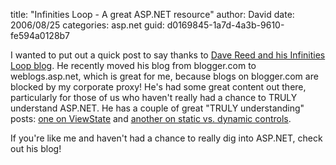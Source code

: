 
title: "Infinities Loop - A great ASP.NET resource"
author: David
date: 2006/08/25
categories: asp.net
guid: d0169845-1a7d-4a3b-9610-fe594a0128b7

I wanted to put out a quick post to say thanks to [Dave Reed and his Infinities Loop blog](http://weblogs.asp.net/infinitiesloop/default.aspx). He recently moved his blog from blogger.com to weblogs.asp.net, which is great for me, because blogs on blogger.com are blocked by my corporate proxy! He's had some great content out there, particularly for those of us who haven't really had a chance to TRULY understand ASP.NET. He has a couple of great "TRULY understanding" posts: [one on ViewState](http://weblogs.asp.net/infinitiesloop/archive/2006/08/03/Truly-Understanding-Viewstate.aspx) and [another on static vs. dynamic controls](http://weblogs.asp.net/infinitiesloop/archive/2006/08/25/TRULY-Understanding-Dynamic-Controls-_2800_Part-1_2900_.aspx).

If you're like me and haven't had a chance to really dig into ASP.NET, check out his blog!


